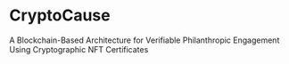 # CryptoCause
A Blockchain-Based Architecture for Verifiable Philanthropic Engagement Using Cryptographic NFT Certificates
